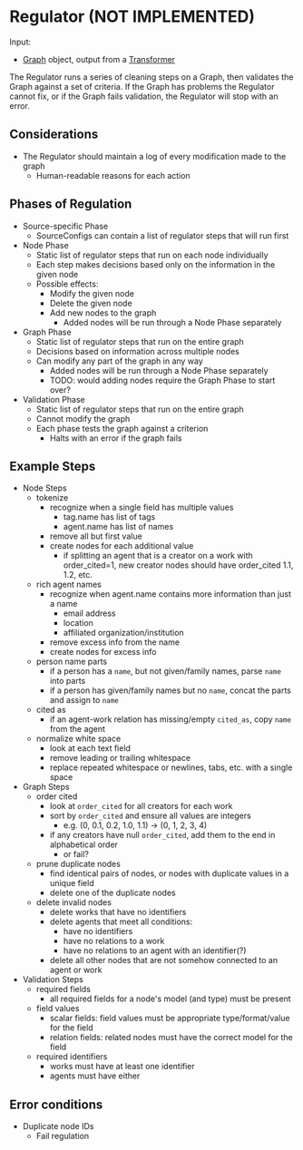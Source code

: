 # Regulator (NOT IMPLEMENTED)

Input:
* [Graph](./Graph.md) object, output from a [Transformer](./Transformer.md)

The Regulator runs a series of cleaning steps on a Graph, then validates the Graph against a set of criteria.
If the Graph has problems the Regulator cannot fix, or if the Graph fails validation, the Regulator will stop with an error.

## Considerations

* The Regulator should maintain a log of every modification made to the graph
  * Human-readable reasons for each action

## Phases of Regulation

* Source-specific Phase
  * SourceConfigs can contain a list of regulator steps that will run first
* Node Phase
  * Static list of regulator steps that run on each node individually
  * Each step makes decisions based only on the information in the given node
  * Possible effects:
    * Modify the given node
    * Delete the given node
    * Add new nodes to the graph
      * Added nodes will be run through a Node Phase separately
* Graph Phase
  * Static list of regulator steps that run on the entire graph
  * Decisions based on information across multiple nodes
  * Can modify any part of the graph in any way
    * Added nodes will be run through a Node Phase separately
    * TODO: would adding nodes require the Graph Phase to start over?
* Validation Phase
  * Static list of regulator steps that run on the entire graph
  * Cannot modify the graph
  * Each phase tests the graph against a criterion
    * Halts with an error if the graph fails

## Example Steps

* Node Steps
  * tokenize
    * recognize when a single field has multiple values
      * tag.name has list of tags
      * agent.name has list of names
    * remove all but first value
    * create nodes for each additional value
        * if splitting an agent that is a creator on a work with order_cited=1, new creator nodes should have order_cited 1.1, 1.2, etc.
  * rich agent names
    * recognize when agent.name contains more information than just a name
      * email address
      * location
      * affiliated organization/institution
    * remove excess info from the name
    * create nodes for excess info
  * person name parts
    * if a person has a `name`, but not given/family names, parse `name` into parts
    * if a person has given/family names but no `name`, concat the parts and assign to `name`
  * cited as
    * if an agent-work relation has missing/empty `cited_as`, copy `name` from the agent
  * normalize white space
    * look at each text field
    * remove leading or trailing whitespace
    * replace repeated whitespace or newlines, tabs, etc. with a single space
* Graph Steps
  * order cited
    * look at `order_cited` for all creators for each work
    * sort by `order_cited` and ensure all values are integers
      * e.g. (0, 0.1, 0.2, 1.0, 1.1) → (0, 1, 2, 3, 4)
    * if any creators have null `order_cited`, add them to the end in alphabetical order
      * or fail?
  * prune duplicate nodes
    * find identical pairs of nodes, or nodes with duplicate values in a unique field
    * delete one of the duplicate nodes
  * delete invalid nodes
    * delete works that have no identifiers
    * delete agents that meet all conditions:
      * have no identifiers
      * have no relations to a work
      * have no relations to an agent with an identifier(?)
    * delete all other nodes that are not somehow connected to an agent or work
* Validation Steps
  * required fields
    * all required fields for a node's model (and type) must be present
  * field values
    * scalar fields: field values must be appropriate type/format/value for the field
    * relation fields: related nodes must have the correct model for the field
  * required identifiers
    * works must have at least one identifier
    * agents must have either 

## Error conditions
* Duplicate node IDs
  * Fail regulation
